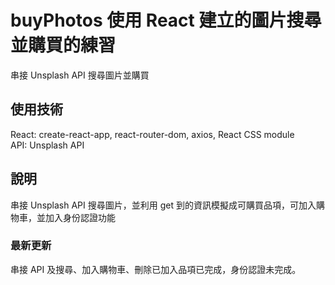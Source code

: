 # buyPhotos 使用 React 建立的圖片搜尋並購買的練習
串接 Unsplash API 搜尋圖片並購買

## 使用技術
React: create-react-app, react-router-dom, axios, React CSS module<br>
API: Unsplash API

## 說明
串接 Unsplash API 搜尋圖片，並利用 get 到的資訊模擬成可購買品項，可加入購物車，並加入身份認證功能

### 最新更新
串接 API 及搜尋、加入購物車、刪除已加入品項已完成，身份認證未完成。
